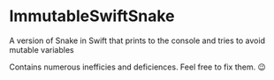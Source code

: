 ImmutableSwiftSnake
===================

A version of Snake in Swift that prints to the console and tries to avoid mutable variables

Contains numerous inefficies and deficiences.  Feel free to fix them.  😉
